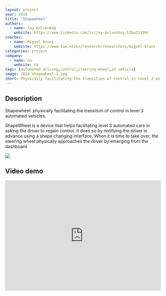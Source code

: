 ```yaml
---
layout: project
year: 2019
title: "Shapewheel"
authors:
  - name: Jay Kolvenbag
    website: https://www.linkedin.com/in/jay-kolvenbag-b2ba21199/
coaches:
  - name: Miguel Bruns
    website: https://www.tue.nl/en/research/researchers/miguel-bruns
categories: project
company:
  - name: na
    website: na
tags: [automated-driving,control,steering-wheel,in-vehicle]
image: 2019-shapewheel-1.jpg
short: Physically facilitating the transition of control in level 3 automated vehicles.
---
```


## Description
Shapewheel: physically facilitating the transition of control in level 3 automated vehicles.

ShapeWheel is a device that helps facilitating level 3 automated cars in asking the driver to regain control. It does so by notifying the driver in advance using a shape changing interface. When it is time to take over, the steering wheel physically approaches the driver by emerging from the dashboard.

<div class="project-image">
  <img src="/assets/img/2019-shapewheel-2.jpg">
</div>

## Video demo
<iframe style="display:inline-block; border:0px solid #FFF; width: 100%; height: 358px" src="https://www.youtube.com/embed/jS87ixTveIA?playlist=jS87ixTveIA&loop=1&autoplay=1&mute=1" frameborder="0" allowfullscreen></iframe>
